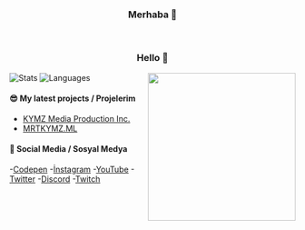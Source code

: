 <h3 align="center">Merhaba 👋</h3><br><h3 align="center">Hello 👋</h3>

<img align="right" src="https://cdn.kymzmediaproduction.xyz/img-cdn/kymz-apple-touch-icon.png" width="260">

![Stats](https://github-readme-stats.vercel.app/api/?username=MertKaymaz35&show_icons=true&include_all_commits=true&count_private=true)
![Languages](https://github-readme-stats.vercel.app/api/top-langs/?username=MertKaymaz35&layout=compact)

#### 😎  My latest projects / Projelerim
- [KYMZ Media Production Inc.](https://kymzmediaproduction.xyz/)
- [MRTKYMZ.ML](https://mrtkymz.ml)
#### 🙌  Social Media / Sosyal Medya

-[Codepen](https://codepen.io/mertkaymaz35)
-[İnstagram](https://mrtkymz.ml/instagram)
-[YouTube](https://mrtkymz.ml/youtube)
-[Twitter](https://mrtkymz.ml/twitter)
-[Discord](https://mrtkymz.ml/discord)
-[Twitch](https://mrtkymz.ml/twitch)
